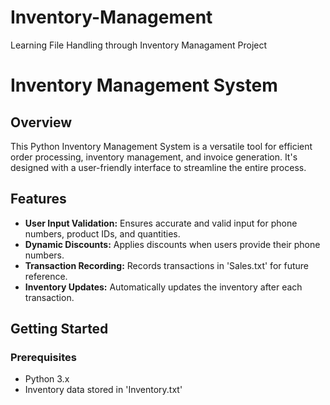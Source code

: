 # Inventory-Management
Learning File Handling through Inventory Managament Project

# Inventory Management System

## Overview

This Python Inventory Management System is a versatile tool for efficient order processing, inventory management, and invoice generation. It's designed with a user-friendly interface to streamline the entire process.

## Features

- **User Input Validation:** Ensures accurate and valid input for phone numbers, product IDs, and quantities.
- **Dynamic Discounts:** Applies discounts when users provide their phone numbers.
- **Transaction Recording:** Records transactions in 'Sales.txt' for future reference.
- **Inventory Updates:** Automatically updates the inventory after each transaction.

## Getting Started

### Prerequisites

- Python 3.x
- Inventory data stored in 'Inventory.txt'
